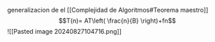 generalizacion de el [[Complejidad de Algoritmos#Teorema maestro]]
$$T(n)= AT\left( \frac{n}{B} \right)+fn$$
![[Pasted image 20240827104716.png]]
